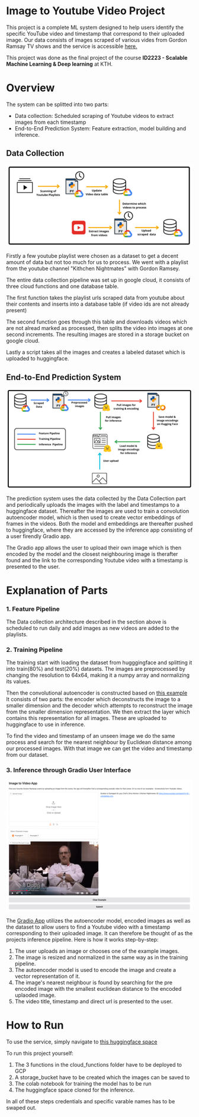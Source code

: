 # Image to Youtube Video Project
This project is a complete ML system designed to help users identify the specific YouTube video and timestamp that correspond to their uploaded image. 
Our data consists of images scraped of various vides from Gordon Ramsay TV shows and the service is accessible [here.](https://huggingface.co/spaces/eybro/image_video_timestamp)

This project was done as the final project of the course **ID2223 - Scalable Machine Learning & Deep learning** at KTH.
# Overview

The system can be splitted into two parts:
* Data collection: Scheduled scraping of Youtube videos to extract images from each timestamp
* End-to-End Prediction System: Feature extraction, model building and inference.

## **Data Collection**
![Architecture of Data collection](report_images/Data.png)

Firstly a few youtube playlist were chosen as a dataset to get a decent amount of data 
but not too much for us to process. We went with a playlist from the youtube channel "Kithchen Nightmates" with
Gordon Ramsey.

The entire data collection pipeline was set up in google cloud, it consists of three cloud
functions and one database table.

The first function takes the playlist urls scraped data from youtube about their contents
and inserts into a database table (if video ids are not already present)

The second function goes through this table and downloads videos which are not alread
marked as processed, then splits the video into images at one second increments. The resulting
images are stored in a storage bucket on google cloud.

Lastly a script takes all the images and creates a labeled dataset which is uploaded to huggingface.


## **End-to-End Prediction System**
![Architecture of ML system](report_images/ML.png)

The prediction system uses the data collected by the Data Collection part and periodically uploads the images with the label and timestamps to a huggingface dataset. Thereafter the images are used to train a convolution autoencoder model, which is then used to create vector embeddings of frames in the videos. Both the model and embeddings are thereafter pushed to huggingface, where they are accessed by the inference app consisting of a user firendly Gradio app. 

The Gradio app allows the user to upload their own image which is then encoded by the model and the closest neighbouring image is therafter found and the link to the corresponding Youtube video with a timestamp is presented to the user. 

# Explanation of Parts
### 1. Feature Pipeline
The Data collection architecture described in the section above is scheduled to run daily and add images as new videos are added to the playlists.

### 2. Training Pipeline

The training start with loading the dataset from hugggingface and splitting it into
train(80%) and test(20%) datasets. The images are preprocessed by changing the resolution
to 64x64, making it a numpy array and normalizing its values.

Then the convolutional autoencoder is constructed based on [this example](https://keras.io/examples/vision/autoencoder/)\
It consists of two parts: the encoder which deconstructs the image to a smaller dimension and the decoder which attempts 
to reconstruct the image from the smaller dimension representation.
We then extract the layer which contains this representation for all images. These are uploaded to huggingface to use in inference.

To find the video and timestamp of an unseen image we do the same process and search for the 
nearest neighbour by Euclidean distance among our processed images. With that image we can get the video and 
timestamp from our dataset.
### 3. Inference through Gradio User Interface
![Gradio App](report_images/Gradio.png)

The [Gradio App](https://huggingface.co/spaces/eybro/image_video_timestamp) utilizes the autoencoder model, encoded images as well as the dataset to allow users to find a Youtube video with a timestamp corresponding to their uploaded image. It can therefore be thought of as the projects inference pipeline. Here is how it works step-by-step:
1. The user uploads an image or chooses one of the example images.
2. The image is resized and normalized in the same way as in the training pipeline.
3. The autoencoder model is used to encode the image and create a vector representation of it.
4. The image's nearest neighbour is found by searching for the pre encoded image with the smallest euclidean distance to the encoded uplaoded image.
5. The video title, timestamp and direct url is presented to the user.

# How to Run
To use the service, simply navigate to [this huggingface space](https://huggingface.co/spaces/eybro/image_video_timestamp)

To run this project yourself:
1. The 3 functions in the cloud_functions folder have to be deployed to GCP
2. A storage_bucket have to be created which the images can be saved to 
3. The colab notebook for training the model has to be run
4. The huggingface space cloned for the inference.

In all of these steps credentials and specific varable names has to be swaped out.
